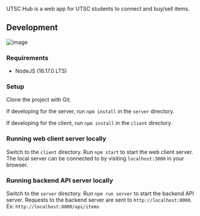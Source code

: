 UTSC Hub is a web app for UTSC students to connect and buy/sell items.


## Development
![image](https://user-images.githubusercontent.com/69706702/192059342-46625606-4a4a-472b-a760-3c4d68d7cfc3.png)


### Requirements

- NodeJS (16.17.0 LTS)

### Setup

Clone the project with Git.

If developing for the server, run `npm install` in the `server` directory. 

If developing for the client, run `npm install` in the `client` directory.

### Running web client server locally

Switch to the `client` directory. Run `npm start` to start the web client server. The local server can be connected to by visiting `localhost:3000` in your browser.

### Running backend API server locally

Switch to the `server` directory. Run `npm run server` to start the backend API server. Requests to the backend server are sent to `http://localhost:8000`. Ex: `http://localhost:8000/api/items`
